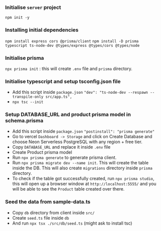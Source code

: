 ### Initialise `server` project

`npm init -y`

### Installing initial dependencies

`npm install express cors @prisma/client`
`npm install -D prisma typescript ts-node-dev @types/express @types/cors @types/node`

### Initialise prisma

`npx prisma init` : this will create `.env` file and `prisma` directory.

### Initialise typescript and setup tsconfig.json file

- Add this script inside `package.json` `"dev": "ts-node-dev --respawn --transpile-only src/app.ts",`
- `npx tsc --init`

### Setup DATABASE_URL and product prisma model in schema.prisma

- Add this script inside `package.json` `"postinstall": "prisma generate"`
- Go to vercel `Dashboard -> Storage` and click on Create Database and choose Neon Serverless PostgreSQL with any region + free tier.
- Copy `DATABASE_URL` and replace it inside `.env` file
- Create Product prisma model
- Run `npx prisma generate` to generate prisma client.
- Run `npx prisma migrate dev --name init`. This will create the table inside the DB. This will also create `migrations` directory inside `prisma` directory.
- To check if the table got successfully created, run `npx prisma studio`, this will open up a browser window at `http://localhost:5555/` and you will be able to see the `Product` table created over there.

### Seed the data from sample-data.ts

- Copy `db` directory from client inside `src/`
- Create `seed.ts` file inside `db`
- And run `npx tsx ./src/db/seed.ts` (might ask to install tsc)
